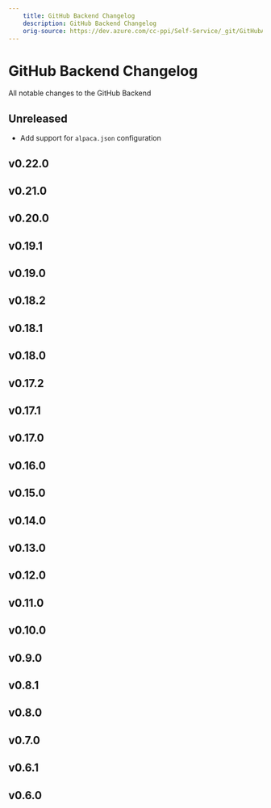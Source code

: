 ```yaml
---
    title: GitHub Backend Changelog
    description: GitHub Backend Changelog
    orig-source: https://dev.azure.com/cc-ppi/Self-Service/_git/GitHubApi
---
```


# GitHub Backend Changelog

All notable changes to the GitHub Backend

## Unreleased

- Add support for `alpaca.json` configuration

## v0.22.0

## v0.21.0

## v0.20.0

## v0.19.1

## v0.19.0

## v0.18.2

## v0.18.1

## v0.18.0

## v0.17.2

## v0.17.1

## v0.17.0

## v0.16.0

## v0.15.0

## v0.14.0

## v0.13.0

## v0.12.0

## v0.11.0

## v0.10.0

## v0.9.0

## v0.8.1

## v0.8.0

## v0.7.0

## v0.6.1

## v0.6.0
